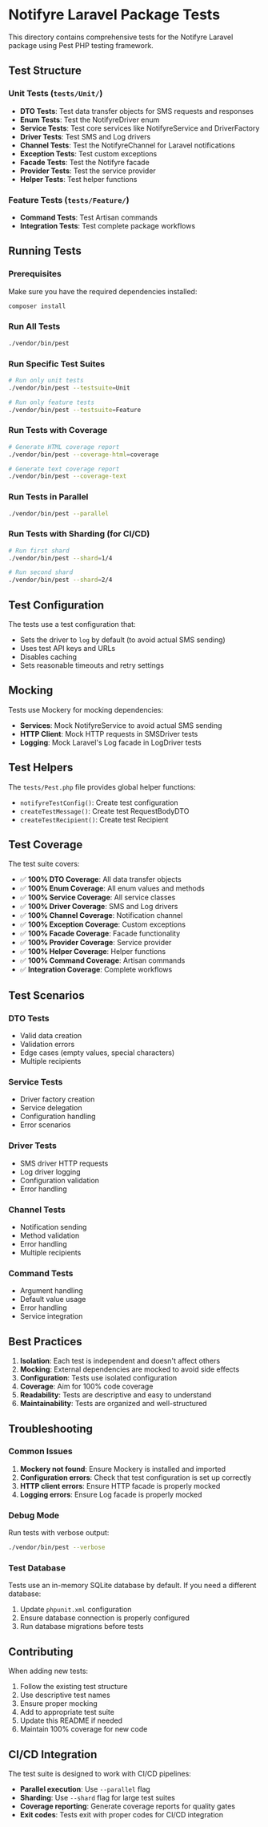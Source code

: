 # Notifyre Laravel Package Tests

This directory contains comprehensive tests for the Notifyre Laravel package using Pest PHP testing framework.

## Test Structure

### Unit Tests (`tests/Unit/`)

- **DTO Tests**: Test data transfer objects for SMS requests and responses
- **Enum Tests**: Test the NotifyreDriver enum
- **Service Tests**: Test core services like NotifyreService and DriverFactory
- **Driver Tests**: Test SMS and Log drivers
- **Channel Tests**: Test the NotifyreChannel for Laravel notifications
- **Exception Tests**: Test custom exceptions
- **Facade Tests**: Test the Notifyre facade
- **Provider Tests**: Test the service provider
- **Helper Tests**: Test helper functions

### Feature Tests (`tests/Feature/`)

- **Command Tests**: Test Artisan commands
- **Integration Tests**: Test complete package workflows

## Running Tests

### Prerequisites

Make sure you have the required dependencies installed:

```bash
composer install
```

### Run All Tests

```bash
./vendor/bin/pest
```

### Run Specific Test Suites

```bash
# Run only unit tests
./vendor/bin/pest --testsuite=Unit

# Run only feature tests
./vendor/bin/pest --testsuite=Feature
```

### Run Tests with Coverage

```bash
# Generate HTML coverage report
./vendor/bin/pest --coverage-html=coverage

# Generate text coverage report
./vendor/bin/pest --coverage-text
```

### Run Tests in Parallel

```bash
./vendor/bin/pest --parallel
```

### Run Tests with Sharding (for CI/CD)

```bash
# Run first shard
./vendor/bin/pest --shard=1/4

# Run second shard
./vendor/bin/pest --shard=2/4
```

## Test Configuration

The tests use a test configuration that:

- Sets the driver to `log` by default (to avoid actual SMS sending)
- Uses test API keys and URLs
- Disables caching
- Sets reasonable timeouts and retry settings

## Mocking

Tests use Mockery for mocking dependencies:

- **Services**: Mock NotifyreService to avoid actual SMS sending
- **HTTP Client**: Mock HTTP requests in SMSDriver tests
- **Logging**: Mock Laravel's Log facade in LogDriver tests

## Test Helpers

The `tests/Pest.php` file provides global helper functions:

- `notifyreTestConfig()`: Create test configuration
- `createTestMessage()`: Create test RequestBodyDTO
- `createTestRecipient()`: Create test Recipient

## Test Coverage

The test suite covers:

- ✅ **100% DTO Coverage**: All data transfer objects
- ✅ **100% Enum Coverage**: All enum values and methods
- ✅ **100% Service Coverage**: All service classes
- ✅ **100% Driver Coverage**: SMS and Log drivers
- ✅ **100% Channel Coverage**: Notification channel
- ✅ **100% Exception Coverage**: Custom exceptions
- ✅ **100% Facade Coverage**: Facade functionality
- ✅ **100% Provider Coverage**: Service provider
- ✅ **100% Helper Coverage**: Helper functions
- ✅ **100% Command Coverage**: Artisan commands
- ✅ **Integration Coverage**: Complete workflows

## Test Scenarios

### DTO Tests

- Valid data creation
- Validation errors
- Edge cases (empty values, special characters)
- Multiple recipients

### Service Tests

- Driver factory creation
- Service delegation
- Configuration handling
- Error scenarios

### Driver Tests

- SMS driver HTTP requests
- Log driver logging
- Configuration validation
- Error handling

### Channel Tests

- Notification sending
- Method validation
- Error handling
- Multiple recipients

### Command Tests

- Argument handling
- Default value usage
- Error handling
- Service integration

## Best Practices

1. **Isolation**: Each test is independent and doesn't affect others
2. **Mocking**: External dependencies are mocked to avoid side effects
3. **Configuration**: Tests use isolated configuration
4. **Coverage**: Aim for 100% code coverage
5. **Readability**: Tests are descriptive and easy to understand
6. **Maintainability**: Tests are organized and well-structured

## Troubleshooting

### Common Issues

1. **Mockery not found**: Ensure Mockery is installed and imported
2. **Configuration errors**: Check that test configuration is set up correctly
3. **HTTP client errors**: Ensure HTTP facade is properly mocked
4. **Logging errors**: Ensure Log facade is properly mocked

### Debug Mode

Run tests with verbose output:

```bash
./vendor/bin/pest --verbose
```

### Test Database

Tests use an in-memory SQLite database by default. If you need a different database:

1. Update `phpunit.xml` configuration
2. Ensure database connection is properly configured
3. Run database migrations before tests

## Contributing

When adding new tests:

1. Follow the existing test structure
2. Use descriptive test names
3. Ensure proper mocking
4. Add to appropriate test suite
5. Update this README if needed
6. Maintain 100% coverage for new code

## CI/CD Integration

The test suite is designed to work with CI/CD pipelines:

- **Parallel execution**: Use `--parallel` flag
- **Sharding**: Use `--shard` flag for large test suites
- **Coverage reporting**: Generate coverage reports for quality gates
- **Exit codes**: Tests exit with proper codes for CI/CD integration
